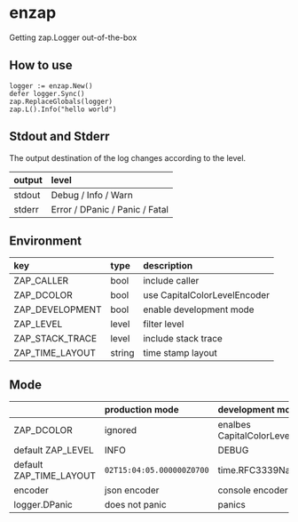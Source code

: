 enzap
======================================================================

Getting zap.Logger out-of-the-box

How to use
----------------------------------------------------------------------

```
logger := enzap.New()
defer logger.Sync()
zap.ReplaceGlobals(logger)
zap.L().Info("hello world")
```

Stdout and Stderr
----------------------------------------------------------------------

The output destination of the log changes according to the level.

| output | level                          |
|:-------|:-------------------------------|
| stdout | Debug / Info / Warn            |
| stderr | Error / DPanic / Panic / Fatal |


Environment
----------------------------------------------------------------------

| key             | type   | description                  |
|:----------------|:-------|:-----------------------------|
| ZAP_CALLER      | bool   | include caller               |
| ZAP_DCOLOR      | bool   | use CapitalColorLevelEncoder |
| ZAP_DEVELOPMENT | bool   | enable development mode      |
| ZAP_LEVEL       | level  | filter level                 |
| ZAP_STACK_TRACE | level  | include stack trace          |
| ZAP_TIME_LAYOUT | string | time stamp layout            |


Mode
----------------------------------------------------------------------

|                         | production mode           | development mode                            |
|:------------------------|:--------------------------|:--------------------------------------------|
| ZAP_DCOLOR              | ignored                   | enalbes CapitalColorLevelEncoder            |
| default ZAP_LEVEL       | INFO                      | DEBUG                                       |
| default ZAP_TIME_LAYOUT | `02T15:04:05.000000Z0700` | time.RFC3339Nano                            |
| encoder                 | json encoder              | console encoder                             |
| logger.DPanic           | does not panic            | panics                                      |
